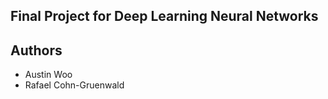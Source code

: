 ## Final Project for Deep Learning Neural Networks
## Authors
   * Austin Woo
   * Rafael Cohn-Gruenwald
